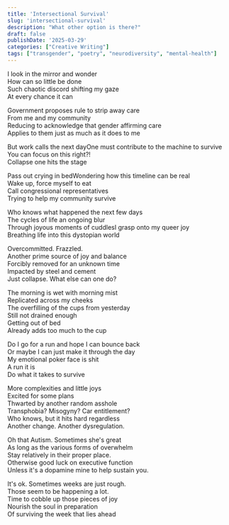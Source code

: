```yaml
---
title: 'Intersectional Survival'
slug: 'intersectional-survival'
description: "What other option is there?"
draft: false
publishDate: '2025-03-29'
categories: ["Creative Writing"]
tags: ["transgender", "poetry", "neurodiversity", "mental-health"]
---
```

I look in the mirror and wonder\
How can so little be done\
Such chaotic discord shifting my gaze\
At every chance it can

Government proposes rule to strip away care\
From me and my community\
Reducing to acknowledge that gender affirming care\
Applies to them just as much as it does to me

But work calls the next dayOne must contribute to the machine to survive\
You can focus on this right?!\
Collapse one hits the stage

Pass out crying in bedWondering how this timeline can be real\
Wake up, force myself to eat\
Call congressional representatives\
Trying to help my community survive

Who knows what happened the next few days\
The cycles of life an ongoing blur\
Through joyous moments of cuddlesI grasp onto my queer joy\
Breathing life into this dystopian world

Overcommitted. Frazzled.\
Another prime source of joy and balance\
Forcibly removed for an unknown time\
Impacted by steel and cement\
Just collapse. What else can one do?

The morning is wet with morning mist\
Replicated across my cheeks\
The overfilling of the cups from yesterday\
Still not drained enough\
Getting out of bed\
Already adds too much to the cup

Do I go for a run and hope I can bounce back\
Or maybe I can just make it through the day\
My emotional poker face is shit\
A run it is\
Do what it takes to survive

More complexities and little joys\
Excited for some plans\
Thwarted by another random asshole\
Transphobia? Misogyny? Car entitlement?\
Who knows, but it hits hard regardless\
Another change. Another dysregulation.

Oh that Autism. Sometimes she's great\
As long as the various forms of overwhelm\
Stay relatively in their proper place.\
Otherwise good luck on executive function\
Unless it's a dopamine mine to help sustain you.

It's ok. Sometimes weeks are just rough.\
Those seem to be happening a lot.\
Time to cobble up those pieces of joy\
Nourish the soul in preparation\
Of surviving the week that lies ahead
